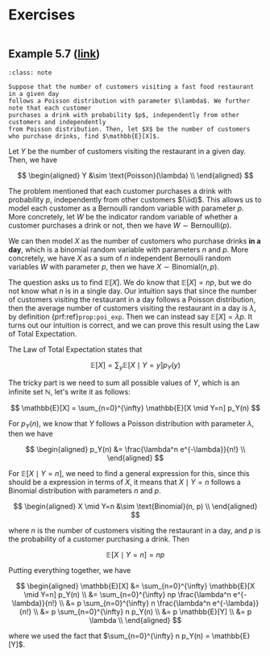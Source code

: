# Exercises

```{contents}
```

## Example 5.7 ([link](https://www.probabilitycourse.com/chapter5/5_1_3_conditioning_independence.php))

```{admonition} Problem
:class: note

Suppose that the number of customers visiting a fast food restaurant in a given day
follows a Poisson distribution with parameter $\lambda$. We further note that each customer
purchases a drink with probability $p$, independently from other customers and independently
from Poisson distribution. Then, let $X$ be the number of customers who purchase drinks, find $\mathbb{E}[X]$.
```

Let $Y$ be the number of customers visiting the restaurant in a given day. Then,
we have

$$
\begin{aligned}
Y &\sim \text{Poisson}(\lambda) \\
\end{aligned}
$$

The problem mentioned that each customer purchases a drink with probability $p$,
independently from other customers $(\iid)$. This allows us to model each
customer as a Bernoulli random variable with parameter $p$. More concretely, let
$W$ be the indicator random variable of whether a customer purchases a drink or
not, then we have $W \sim \text{Bernoulli}(p)$.

We can then model $X$ as the number of customers who purchase drinks **in a
day**, which is a binomial random variable with parameters $n$ and $p$. More
concretely, we have $X$ as a sum of $n$ independent Bernoulli random variables
$W$ with parameter $p$, then we have $X \sim \text{Binomial}(n, p)$.

The question asks us to find $\mathbb{E}[X]$. We do know that
$\mathbb{E}[X] = np$, but we do not know what $n$ is in a single day. Our
intuition says that since the number of customers visiting the restaurant in a
day follows a Poisson distribution, then the average number of customers
visiting the restaurant in a day is $\lambda$, by definition
{prf:ref}`prop:poi_exp`. Then we can instead say $\mathbb{E}[X] = \lambda p$. It
turns out our intuition is correct, and we can prove this result using the Law
of Total Expectation.

The Law of Total Expectation states that

$$
\mathbb{E}[X] = \sum_{y} \mathbb{E}[X \mid Y=y] p_Y(y)
$$

The tricky part is we need to sum all possible values of $Y$, which is an
infinite set $\mathbb{N}$, let's write it as follows:

$$
\mathbb{E}[X] = \sum_{n=0}^{\infty} \mathbb{E}[X \mid Y=n] p_Y(n)
$$

For $p_Y(n)$, we know that $Y$ follows a Poisson distribution with parameter
$\lambda$, then we have

$$
\begin{aligned}
p_Y(n) &= \frac{\lambda^n e^{-\lambda}}{n!} \\
\end{aligned}
$$

For $\mathbb{E}[X \mid Y=n]$, we need to find a general expression for this,
since this should be a expression in terms of $X$, it means that $X \mid Y=n$
follows a Binomial distribution with parameters $n$ and $p$.

$$
\begin{aligned}
X \mid Y=n &\sim \text{Binomial}(n, p) \\
\end{aligned}
$$

where $n$ is the number of customers visiting the restaurant in a day, and $p$
is the probability of a customer purchasing a drink. Then

$$
\mathbb{E}[X \mid Y=n] = np
$$

Putting everything together, we have

$$
\begin{aligned}
\mathbb{E}[X] &= \sum_{n=0}^{\infty} \mathbb{E}[X \mid Y=n] p_Y(n) \\
&= \sum_{n=0}^{\infty} np \frac{\lambda^n e^{-\lambda}}{n!} \\
&= p \sum_{n=0}^{\infty} n \frac{\lambda^n e^{-\lambda}}{n!} \\
&= p \sum_{n=0}^{\infty} n p_Y(n) \\
&= p \mathbb{E}[Y] \\
&= p \lambda \\
\end{aligned}
$$

where we used the fact that $\sum_{n=0}^{\infty} n p_Y(n) = \mathbb{E}[Y]$.
